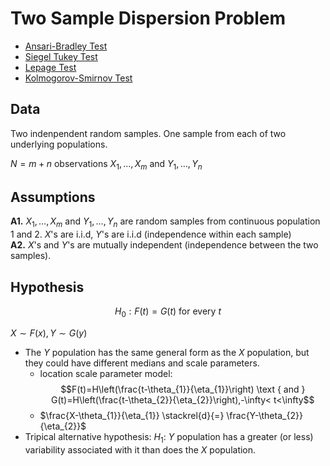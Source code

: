 # Two Sample Dispersion Problem
- [Ansari-Bradley Test][1]
- [Siegel Tukey Test][2]
- [Lepage Test][3]
- [Kolmogorov-Smirnov Test][4]

## Data

Two indenpendent random samples. One sample from each of two underlying populations.

$N=m+n$ observations $X_1,\dots,X_m$ and $Y_1,\dots,Y_n$

## Assumptions
**A1.** $X_1,\dots,X_m$ and $Y_1,\dots,Y_n$ are random samples from continuous population 1 and 2. $X$'s are i.i.d, $Y$'s are i.i.d (independence within each sample)<br>
**A2.** $X$'s and $Y$'s are mutually independent (independence between the two samples). 

## Hypothesis

$$H_{0} : F(t)=G(t) \text { for every } t$$

$X \sim F(x), Y \sim G(y)$

- The $Y$ population has the same general form as the $X$ population, but they could have different medians and scale parameters.
  - location scale parameter model:  $$F(t)=H\left(\frac{t-\theta_{1}}{\eta_{1}}\right) \text { and } G(t)=H\left(\frac{t-\theta_{2}}{\eta_{2}}\right),-\infty< t<\infty$$
  - $\frac{X-\theta_{1}}{\eta_{1}} \stackrel{d}{=} \frac{Y-\theta_{2}}{\eta_{2}}$
- Tripical alternative hypothesis: $H_1:$ $Y$ population has a greater (or less) variability associated with it than does the $X$ population.


[1]: .\TwoSampleDispersion\Ansari_Bradley_Test.md "Ansari-Bradley Test"
[2]: .\TwoSampleDispersion\Siegel_Tukey_Test.md "Siegal Tukey Test" 
[3]: .\TwoSampleDispersion\Lepage_Test.md "Lepage Test" 
[4]: .\TwoSampleDispersion\Kolmogorov_Smirnov_Test.md "Kolmogorov-Smirnov Test"